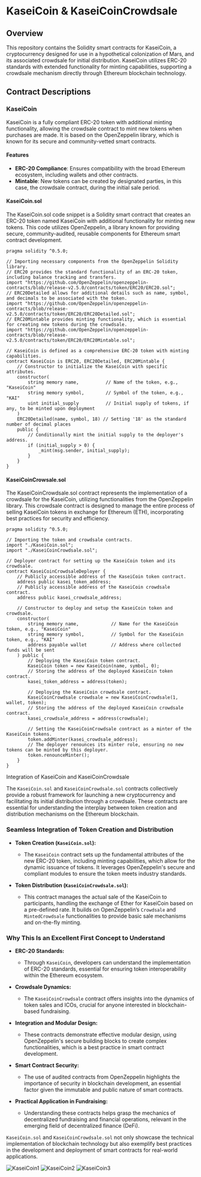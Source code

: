 # KaseiCoin & KaseiCoinCrowdsale

## Overview

This repository contains the Solidity smart contracts for KaseiCoin, a cryptocurrency designed for use in a hypothetical colonization of Mars, and its associated crowdsale for initial distribution. KaseiCoin utilizes ERC-20 standards with extended functionality for minting capabilities, supporting a crowdsale mechanism directly through Ethereum blockchain technology.

## Contract Descriptions

### KaseiCoin

KaseiCoin is a fully compliant ERC-20 token with additional minting functionality, allowing the crowdsale contract to mint new tokens when purchases are made. It is based on the OpenZeppelin library, which is known for its secure and community-vetted smart contracts.

#### Features
- **ERC-20 Compliance**: Ensures compatibility with the broad Ethereum ecosystem, including wallets and other contracts.
- **Mintable**: New tokens can be created by designated parties, in this case, the crowdsale contract, during the initial sale period.

#### KaseiCoin.sol
The KaseiCoin.sol code snippet is a Solidity smart contract that creates an ERC-20 token named KaseiCoin with additional functionality for minting new tokens. This code utilizes OpenZeppelin, a library known for providing secure, community-audited, reusable components for Ethereum smart contract development.
```solidity
pragma solidity ^0.5.0;

// Importing necessary components from the OpenZeppelin Solidity library.
// ERC20 provides the standard functionality of an ERC-20 token, including balance tracking and transfers.
import "https://github.com/OpenZeppelin/openzeppelin-contracts/blob/release-v2.5.0/contracts/token/ERC20/ERC20.sol";
// ERC20Detailed allows for additional details such as name, symbol, and decimals to be associated with the token.
import "https://github.com/OpenZeppelin/openzeppelin-contracts/blob/release-v2.5.0/contracts/token/ERC20/ERC20Detailed.sol";
// ERC20Mintable provides minting functionality, which is essential for creating new tokens during the crowdsale.
import "https://github.com/OpenZeppelin/openzeppelin-contracts/blob/release-v2.5.0/contracts/token/ERC20/ERC20Mintable.sol";

// KaseiCoin is defined as a comprehensive ERC-20 token with minting capabilities.
contract KaseiCoin is ERC20, ERC20Detailed, ERC20Mintable {
    // Constructor to initialize the KaseiCoin with specific attributes.
    constructor(
        string memory name,          // Name of the token, e.g., "KaseiCoin"
        string memory symbol,        // Symbol of the token, e.g., "KAI"
        uint initial_supply          // Initial supply of tokens, if any, to be minted upon deployment
    ) 
    ERC20Detailed(name, symbol, 18) // Setting '18' as the standard number of decimal places
    public {
        // Conditionally mint the initial supply to the deployer's address.
        if (initial_supply > 0) {
            _mint(msg.sender, initial_supply);
        }
    }
}
```
#### KaseiCoinCrowsale.sol
The KaseiCoinCrowdsale.sol contract represents the implementation of a crowdsale for the KaseiCoin, utilizing functionalities from the OpenZeppelin library. This crowdsale contract is designed to manage the entire process of selling KaseiCoin tokens in exchange for Ethereum (ETH), incorporating best practices for security and efficiency.
```solidity
pragma solidity ^0.5.0;

// Importing the token and crowdsale contracts.
import "./KaseiCoin.sol";
import "./KaseiCoinCrowdsale.sol";

// Deployer contract for setting up the KaseiCoin token and its crowdsale.
contract KaseiCoinCrowdsaleDeployer {
    // Publicly accessible address of the KaseiCoin token contract.
    address public kasei_token_address;
    // Publicly accessible address of the KaseiCoin crowdsale contract.
    address public kasei_crowdsale_address;

    // Constructor to deploy and setup the KaseiCoin token and crowdsale.
    constructor(
        string memory name,            // Name for the KaseiCoin token, e.g., "KaseiCoin"
        string memory symbol,          // Symbol for the KaseiCoin token, e.g., "KAI"
        address payable wallet         // Address where collected funds will be sent
    ) public {
        // Deploying the KaseiCoin token contract.
        KaseiCoin token = new KaseiCoin(name, symbol, 0);
        // Storing the address of the deployed KaseiCoin token contract.
        kasei_token_address = address(token);

        // Deploying the KaseiCoin crowdsale contract.
        KaseiCoinCrowdsale crowdsale = new KaseiCoinCrowdsale(1, wallet, token);
        // Storing the address of the deployed KaseiCoin crowdsale contract.
        kasei_crowdsale_address = address(crowdsale);

        // Setting the KaseiCoinCrowdsale contract as a minter of the KaseiCoin tokens.
        token.addMinter(kasei_crowdsale_address);
        // The deployer renounces its minter role, ensuring no new tokens can be minted by this deployer.
        token.renounceMinter();
    }
}
```
Integration of KaseiCoin and KaseiCoinCrowdsale

The `KaseiCoin.sol` and `KaseiCoinCrowdsale.sol` contracts collectively provide a robust framework for launching a new cryptocurrency and facilitating its initial distribution through a crowdsale. These contracts are essential for understanding the interplay between token creation and distribution mechanisms on the Ethereum blockchain.

### Seamless Integration of Token Creation and Distribution

- **Token Creation (`KaseiCoin.sol`):**
  - The `KaseiCoin` contract sets up the fundamental attributes of the new ERC-20 token, including minting capabilities, which allow for the dynamic issuance of tokens. It leverages OpenZeppelin's secure and compliant modules to ensure the token meets industry standards.
  
- **Token Distribution (`KaseiCoinCrowdsale.sol`):**
  - This contract manages the actual sale of the KaseiCoin to participants, handling the exchange of Ether for KaseiCoin based on a pre-defined rate. It builds on OpenZeppelin’s `Crowdsale` and `MintedCrowdsale` functionalities to provide basic sale mechanisms and on-the-fly minting.

### Why This Is an Excellent First Concept to Understand

- **ERC-20 Standards:**
  - Through `KaseiCoin`, developers can understand the implementation of ERC-20 standards, essential for ensuring token interoperability within the Ethereum ecosystem.

- **Crowdsale Dynamics:**
  - The `KaseiCoinCrowdsale` contract offers insights into the dynamics of token sales and ICOs, crucial for anyone interested in blockchain-based fundraising.

- **Integration and Modular Design:**
  - These contracts demonstrate effective modular design, using OpenZeppelin's secure building blocks to create complex functionalities, which is a best practice in smart contract development.

- **Smart Contract Security:**
  - The use of audited contracts from OpenZeppelin highlights the importance of security in blockchain development, an essential factor given the immutable and public nature of smart contracts.

- **Practical Application in Fundraising:**
  - Understanding these contracts helps grasp the mechanics of decentralized fundraising and financial operations, relevant in the emerging field of decentralized finance (DeFi).

`KaseiCoin.sol` and `KaseiCoinCrowdsale.sol` not only showcase the technical implementation of blockchain technology but also exemplify best practices in the development and deployment of smart contracts for real-world applications.

![KaseiCoin1](KaseiCoin1.jpg "View of KaseiCoin1")
![KaseiCoin2](KaseiCoin2.jpg "View of KaseiCoin2")
![KaseiCoin3](KaseiCoin3.jpg "View of KaseiCoin3")
